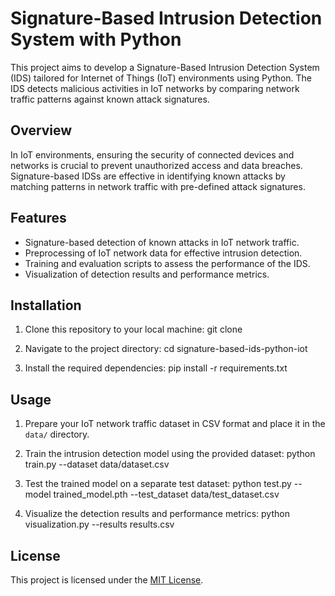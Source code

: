 # Signature-Based Intrusion Detection System with Python 

This project aims to develop a Signature-Based Intrusion Detection System (IDS) tailored for Internet of Things (IoT) environments using Python. The IDS detects malicious activities in IoT networks by comparing network traffic patterns against known attack signatures.

## Overview

In IoT environments, ensuring the security of connected devices and networks is crucial to prevent unauthorized access and data breaches. Signature-based IDSs are effective in identifying known attacks by matching patterns in network traffic with pre-defined attack signatures.

## Features

- Signature-based detection of known attacks in IoT network traffic.
- Preprocessing of IoT network data for effective intrusion detection.
- Training and evaluation scripts to assess the performance of the IDS.
- Visualization of detection results and performance metrics.

## Installation

1. Clone this repository to your local machine:
git clone

2. Navigate to the project directory:
cd signature-based-ids-python-iot

3. Install the required dependencies:
pip install -r requirements.txt


## Usage

1. Prepare your IoT network traffic dataset in CSV format and place it in the `data/` directory.

2. Train the intrusion detection model using the provided dataset:
python train.py --dataset data/dataset.csv

3. Test the trained model on a separate test dataset:
python test.py --model trained_model.pth --test_dataset data/test_dataset.csv

4. Visualize the detection results and performance metrics:
python visualization.py --results results.csv


## License

This project is licensed under the [MIT License](LICENSE).